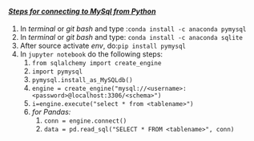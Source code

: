 #### ***<u>Steps for connecting to MySql from Python</u>***

1. In *terminal* or *git bash* and type :`conda install -c anaconda pymysql`
2. In *terminal* or *git bash* and type: `conda install -c anaconda sqlite`
3. After source activate *env*, do:`pip install pymysql`
4. In `jupyter notebook`  do the following steps:
   1. `from sqlalchemy import create_engine`
   2. `import pymysql`
   3. `pymysql.install_as_MySQLdb()`
   4. `engine = create_engine("mysql://<username>:<password>@localhost:3306/<schema>")`
   5. `i=engine.execute("select * from <tablename>")`
   6. *for Pandas:*
      1. `conn = engine.connect()`
      2. `data = pd.read_sql("SELECT * FROM <tablename>", conn)`

